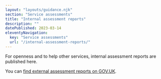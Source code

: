 ```yaml
---
layout: "layouts/guidance.njk"
section: "Service assessments"
title: "Internal assessment reports"
description: ""
datePublished: 2023-03-14
eleventyNavigation:
  key: "Service assessments"
  url: "/internal-assessment-reports/"
---
```


For openness and to help other services, internal assessment reports are published here. 

You can [find external assessment reports on GOV.UK](https://www.gov.uk/service-standard-reports).


